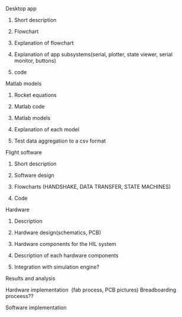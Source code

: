 Desktop app 

1. Short description 

2. Flowchart 

3. Explanation of flowchart  

4. Explanation of app subsystems(serial, plotter, state viewer, serial monitor, buttons) 

5. code  

Matlab models 

1. Rocket equations  
    

2. Matlab code  
    

3. Matlab models  
    

4. Explanation of each model 
    

5. Test data aggregation to a csv format 
    

Flight software  

1. Short description 

2. Software design 

2. Flowcharts (HANDSHAKE, DATA TRANSFER, STATE MACHINES) 

3. Code  

Hardware 

1. Description 
    

2. Hardware design(schematics, PCB) 
    

3. Hardware components for the HIL system 
    

4. Description of each hardware components 
    

5. Integration with simulation engine? 
    

Results and analysis 

Hardware implementation  (fab process, PCB pictures) Breadboarding proceess?? 

Software implementation
